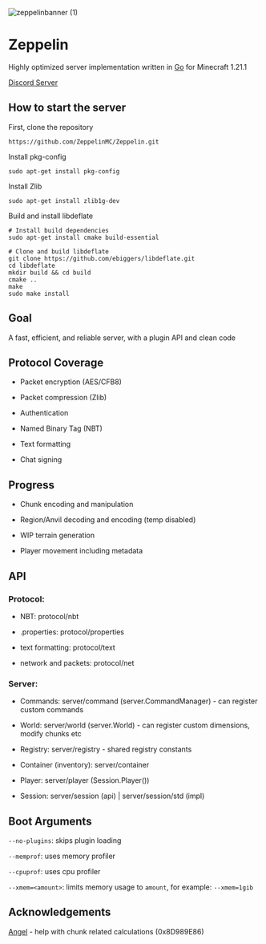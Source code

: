 ![zeppelinbanner (1)](https://github.com/user-attachments/assets/21605ec4-1253-460e-84c3-d984df14f212)
# Zeppelin

Highly optimized server implementation written in [Go](https://go.dev) for Minecraft 1.21.1

[Discord Server](https://discord.gg/T8qEtDWPak)

## How to start the server
First, clone the repository
```
https://github.com/ZeppelinMC/Zeppelin.git
```

Install pkg-config
```
sudo apt-get install pkg-config
```

Install Zlib
```
sudo apt-get install zlib1g-dev
```

Build and install libdeflate
```
# Install build dependencies
sudo apt-get install cmake build-essential

# Clone and build libdeflate
git clone https://github.com/ebiggers/libdeflate.git
cd libdeflate
mkdir build && cd build
cmake ..
make
sudo make install
```

## Goal
A fast, efficient, and reliable server, with a plugin API and clean code

## Protocol Coverage
- Packet encryption (AES/CFB8)

- Packet compression (Zlib)

- Authentication

- Named Binary Tag (NBT)

- Text formatting

- Chat signing

## Progress 
- Chunk encoding and manipulation

- Region/Anvil decoding and encoding (temp disabled)

- WIP terrain generation

- Player movement including metadata

## API
### Protocol:
- NBT: protocol/nbt

- .properties: protocol/properties

- text formatting: protocol/text

- network and packets: protocol/net
### Server:
- Commands: server/command (server.CommandManager) - can register custom commands

- World: server/world (server.World) - can register custom dimensions, modify chunks etc

- Registry: server/registry - shared registry constants

- Container (inventory): server/container

- Player: server/player (Session.Player())

- Session: server/session (api) | server/session/std (impl)

## Boot Arguments
`--no-plugins`: skips plugin loading

`--memprof`: uses memory profiler

`--cpuprof`: uses cpu profiler

`--xmem=<amount>`: limits memory usage to `amount`, for example: `--xmem=1gib`

## Acknowledgements
[Angel](https://github.com/aimjel) - help with chunk related calculations (0x8D989E86)
